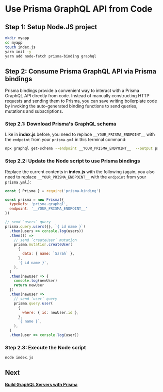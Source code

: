 # Use Prisma GraphQL API from Code

## Step 1: Setup Node.JS project

```bash
mkdir myapp
cd myapp
touch index.js
yarn init -y
yarn add node-fetch prisma-binding graphql
```

## Step 2: Consume Prisma GraphQL API via Prisma bindings

Prisma bindings provide a convenient way to interact with a Prisma GraphQL API directly from code. Instead of manually constructing HTTP requests and sending them to Prisma, you can save writing boilerplate code by invoking the auto-generated binding functions to send queries, mutations and subscriptions.

### Step 2.1: Download Prisma's GraphQL schema

Like in **index.js** before, you need to replace `__YOUR_PRISMA_ENDPOINT__` with the `endpoint` from your `prisma.yml` in this terminal command:

```bash
npx graphql get-schema --endpoint __YOUR_PRISMA_ENDPOINT__  --output prisma.graphql --no-all
```

### Step 2.2: Update the Node script to use Prisma bindings

Replace the current contents in **index.js** with the following (again, you also need to replace `__YOUR_PRISMA_ENDPOINT__` with the `endpoint` from your `prisma.yml`.):

```js
const { Prisma } = require('prisma-binding')

const prisma = new Prisma({
  typeDefs: 'prisma.graphql',
  endpoint: '__YOUR_PRISMA_ENDPOINT__'
})

// send `users` query
prisma.query.users({}, `{ id name }`)
  .then(users => console.log(users))
  .then(() =>
    // send `createUser` mutation
    prisma.mutation.createUser(
      {
        data: { name: `Sarah` },
      },
      `{ id name }`,
    ),
  )
  .then(newUser => {
    console.log(newUser)
    return newUser
  })
  .then(newUser =>
    // send `user` query
    prisma.query.user(
      {
        where: { id: newUser.id },
      },
      `{ name }`,
    ),
  )
  .then(user => console.log(user))
```

### Step 2.3: Execute the Node script

```bash
node index.js
```

## Next

[**Build GraphQL Servers with Prisma**](../4-Build-GraphQL-Servers-with-Prisma/README.md)
